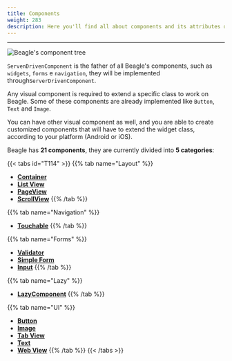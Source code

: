 ```yaml
---
title: Components
weight: 283
description: Here you'll find all about components and its attributes details.
---
```


---

![Beagle's component tree](/components-01-beagle.png)

`ServenDrivenComponent`  is the father of all Beagle's components, such as `widgets`, `forms` e `navigation`, they will be implemented through`ServerDrivenComponent`.

Any visual component is required to extend a specific class to work on Beagle. Some of these components are already implemented like `Button`, `Text` and `Image`.

You can have other visual component as well, and you are able to create customized components that will have to extend the widget class, according to your platform \(Android or iOS\). 

Beagle has **21 components**, they are currently divided into **5 categories**:

{{< tabs id="T114" >}}
{{% tab name="Layout" %}}
* [**Container**](/api/components/layout/container)
* [**List View**](/api/components/layout/listview)
* [**PageView**](/api/components/layout/pageview)
* [**ScrollView**](/api/components/layout/scrollview)
{{% /tab %}}

{{% tab name="Navigation" %}}
* [**Touchable**](/api/components/touchable)
{{% /tab %}}

{{% tab name="Forms" %}}
* [**Validator**](/api/components/forms/validator)
* [**Simple Form**](/api/components/forms/simple-form)
* [**Input**](/api/components/ui/textinput)
{{% /tab %}}

{{% tab name="Lazy" %}}
* [**LazyComponent**](/api/components/lazy)
{{% /tab %}}

{{% tab name="UI" %}}
* [**Button**](/api/components/ui/button)
* [**Image**](/api/components/ui/image)
* [**Tab View**](/api/components/ui/tabview)
* [**Text**](/api/components/ui/text)
* [**Web View**](/api/components/ui/webview)
{{% /tab %}}
{{< /tabs >}}
